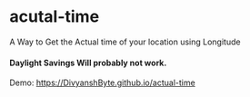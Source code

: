 # acutal-time
A Way to Get the Actual time of your location using Longitude

#### Daylight Savings Will probably not work.

Demo: https://DivyanshByte.github.io/actual-time
